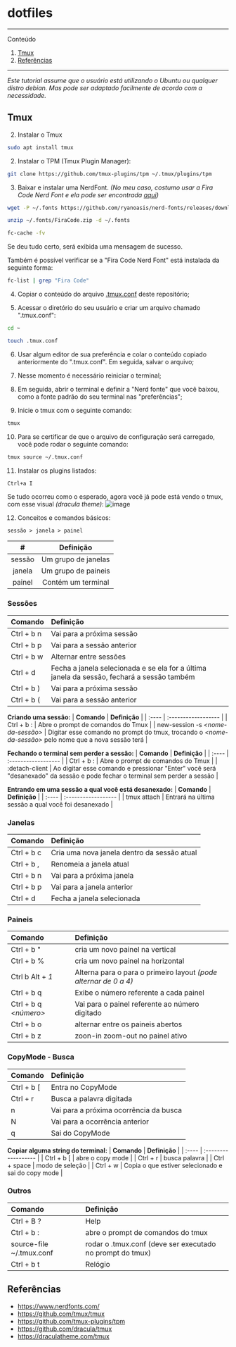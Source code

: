 # dotfiles

*******
Conteúdo
 1. [Tmux](#tmux)
 2. [Referências](#ref)

*******

_Este tutorial assume que o usuário está utilizando o Ubuntu ou qualquer distro debian. Mas pode ser adaptado facilmente de acordo com a necessidade._

<div id='tmux'/>  

## Tmux 
2. Instalar o Tmux
```bash
sudo apt install tmux
```

2. Instalar o TPM (Tmux Plugin Manager):
```bash
git clone https://github.com/tmux-plugins/tpm ~/.tmux/plugins/tpm
```

3. Baixar e instalar uma NerdFont. _(No meu caso, costumo usar a Fira Code Nerd Font e ela pode ser encontrada [aqui](https://www.nerdfonts.com/))_
```bash
wget -P ~/.fonts https://github.com/ryanoasis/nerd-fonts/releases/download/v3.1.1/FiraCode.zip
```
```bash
unzip ~/.fonts/FiraCode.zip -d ~/.fonts
```
```bash
fc-cache -fv
```
Se deu tudo certo, será exibida uma mensagem de sucesso.

Também é possível verificar se a "Fira Code Nerd Font" está instalada da seguinte forma:
```bash
fc-list | grep "Fira Code"
```

4. Copiar o conteúdo do arquivo [.tmux.conf](https://github.com/davide-almeida/dotfiles/blob/main/.tmux.conf) deste repositório;

5. Acessar o diretório do seu usuário e criar um arquivo chamado ".tmux.conf":
```bash
cd ~
```
```bash
touch .tmux.conf
```

6. Usar algum editor de sua preferência e colar o conteúdo copiado anteriormente do ".tmux.conf". Em seguida, salvar o arquivo;

7. Nesse momento é necessário reiniciar o terminal;

8. Em seguida, abrir o terminal e definir a "Nerd fonte" que você baixou, como a fonte padrão do seu terminal nas "preferências";

9. Inicie o tmux com o seguinte comando:
```bash
tmux
```

10. Para se certificar de que o arquivo de configuração será carregado, você pode rodar o seguinte comando:
```bash
tmux source ~/.tmux.conf
```

11. Instalar os plugins listados:
```bash
Ctrl+a I
```

Se tudo ocorreu como o esperado, agora você já pode está vendo o tmux, com esse visual _(dracula theme)_:
![image](https://user-images.githubusercontent.com/85287720/235815575-c2f8429d-6697-492f-8539-873b6c1215b9.png)

12. Conceitos e comandos básicos:

`sessão > janela > painel`

| **#** | **Definição** |
| :----: | :------------------: |
| sessão | Um grupo de janelas |
| janela | Um grupo de paineis |
| painel | Contém um terminal |


### Sessões
| **Comando** | **Definição** |
| :---- | :------------------ |
| Ctrl + b n | Vai para a próxima sessão |
| Ctrl + b p | Vai para a sessão anterior |
| Ctrl + b w | Alternar entre sessões |
| Ctrl + d | Fecha a janela selecionada e se ela for a última janela da sessão, fechará a sessão também |
| Ctrl + b ) | Vai para a próxima sessão |
| Ctrl + b ( | Vai para a sessão anterior |

**Criando uma sessão:**
| **Comando** | **Definição** |
| :---- | :------------------ |
| Ctrl + b : | Abre o prompt de comandos do Tmux |
| new-session -s *<nome-da-sessão>* | Digitar esse comando no prompt do tmux, trocando o *<nome-da-sessão>* pelo nome que a nova sessão terá |

**Fechando o terminal sem perder a sessão:**
| **Comando** | **Definição** |
| :---- | :------------------ |
| Ctrl + b : | Abre o prompt de comandos do Tmux |
| :detach-client | Ao digitar esse comando e pressionar "Enter" você será "desanexado" da sessão e pode fechar o terminal sem perder a sessão |

**Entrando em uma sessão a qual você está desanexado:**
| **Comando** | **Definição** |
| :---- | :------------------ |
| tmux attach | Entrará na última sessão a qual você foi desanexado |

### Janelas
| **Comando** | **Definição** |
| :---- | :------------------ |
| Ctrl + b c | Cria uma nova janela dentro da sessão atual |
| Ctrl + b , | Renomeia a janela atual |
| Ctrl + b n | Vai para a próxima janela |
| Ctrl + b p | Vai para a janela anterior |
| Ctrl + d | Fecha a janela selecionada |

### Paineis
| **Comando** | **Definição** |
| :---- | :------------------ |
| Ctrl + b " | cria um novo painel na vertical |
| Ctrl + b % | cria um novo painel na horizontal |
| Ctrl b Alt + *1* | Alterna para o para o primeiro layout *(pode alternar de 0 a 4)* |
| Ctrl + b q | Exibe o número referente a cada painel |
| Ctrl + b q *<número>* | Vai para o painel referente ao número digitado |
| Ctrl + b o | alternar entre os paineis abertos |
| Ctrl + b z | zoon-in zoom-out no painel ativo |

### CopyMode - Busca
| **Comando** | **Definição** |
| :---- | :------------------ |
| Ctrl + b [ | Entra no CopyMode |
| Ctrl + r *<palavra>* | Busca a palavra digitada |
| n | Vai para a próxima ocorrência da busca |
| N | Vai para a ocorrência anterior |
| q | Sai do CopyMode |

**Copiar alguma string do terminal:**
| **Comando** | **Definição** |
| :---- | :------------------ |
| Ctrl + b [ | abre o copy mode |
| Ctrl + r <palavra> | busca palavra |
| Ctrl + space | modo de seleção |
| Ctrl + w | Copia o que estiver selecionado e sai do copy mode |

### Outros
| **Comando** | **Definição** |
| :---- | :------------------ |
| Ctrl + B ? | Help |
| Ctrl + b : | abre o prompt de comandos do tmux |
| source-file ~/.tmux.conf | rodar o .tmux.conf (deve ser executado no prompt do tmux) |
| Ctrl + b t | Relógio |


<div id='ref'/>

## Referências 
- https://www.nerdfonts.com/
- https://github.com/tmux/tmux
- https://github.com/tmux-plugins/tpm
- https://github.com/dracula/tmux
- https://draculatheme.com/tmux

